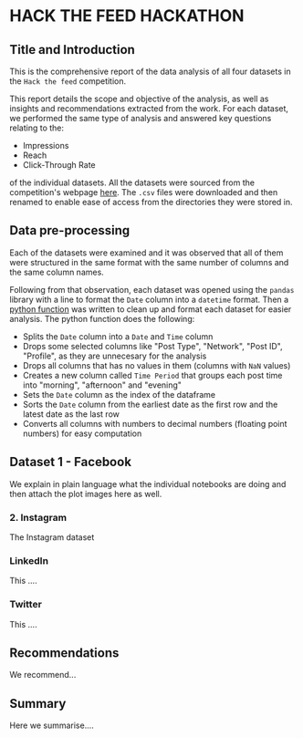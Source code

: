 # HACK THE FEED HACKATHON

## Title and Introduction

This is the comprehensive report of the data analysis of all four datasets in the `Hack the feed` competition.

This report details the scope and objective of the analysis, as well as insights and recommendations extracted from the work. For each dataset, we performed the same type of analysis and answered key questions relating to the:
- Impressions
- Reach
- Click-Through Rate

of the individual datasets. All the datasets were sourced from the competition's webpage [here](https://portfolio.diceytech.co.uk/project-opportunity/1692893137471x831086163701530600). The `.csv` files were downloaded and then renamed to enable ease of access from the directories they were stored in.

## Data pre-processing

Each of the datasets were examined and it was observed that all of them were structured in the same format with the same number of columns and the same column names.

Following from that observation, each dataset was opened using the `pandas` library with a line to format the `Date` column into a `datetime` format. Then a [python function](../src/clean_data.py) was written to clean up and format each dataset for easier analysis. The python function does the following:
- Splits the `Date` column into a `Date` and `Time` column
- Drops some selected columns like "Post Type", "Network", "Post ID", "Profile", as they are unnecesary for the analysis
- Drops all columns that has no values in them (columns with `NaN` values)
- Creates a new column called `Time Period` that groups each post time into "morning", "afternoon" and "evening"
- Sets the `Date` column as the index of the dataframe
- Sorts the `Date` column from the earliest date as the first row and the latest date as the last row
- Converts all columns with numbers to decimal numbers (floating point numbers) for easy computation
## Dataset 1 - Facebook

We explain in plain language what the individual notebooks are doing and then attach the plot images here as well.

### 2. Instagram

The Instagram dataset

### LinkedIn

This ....

### Twitter

This ....

## Recommendations

We recommend...

## Summary

Here we summarise....